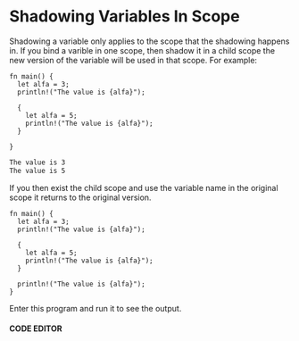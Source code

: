 # Shadowing Variables In Scope

Shadowing a variable only applies to the scope
that the shadowing happens in. If you bind
a varible in one scope, then shadow it in a child
scope the new version of the variable
will be used in that scope. For example:

```rust, noplayground
fn main() {
  let alfa = 3;
  println!("The value is {alfa}");

  {
    let alfa = 5;
    println!("The value is {alfa}");
  }

}
```

```txt
The value is 3
The value is 5
```

If you then exist the child scope and
use the variable name in the original
scope it returns to the original version.

```rust, noplayground, EXAMPLE1
fn main() {
  let alfa = 3;
  println!("The value is {alfa}");

  {
    let alfa = 5;
    println!("The value is {alfa}");
  }

  println!("The value is {alfa}");
}
```

Enter this program and run it to see the output.

#### CODE EDITOR

```rust, editable, CODE1

```
